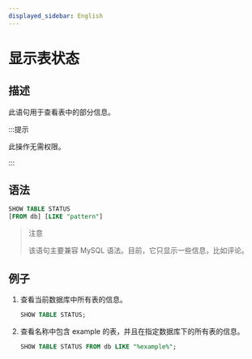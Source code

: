 ```yaml
---
displayed_sidebar: English
---
```


# 显示表状态

## 描述

此语句用于查看表中的部分信息。

:::提示

此操作无需权限。

:::

## 语法

```sql
SHOW TABLE STATUS
[FROM db] [LIKE "pattern"]
```

> 注意
>
> 该语句主要兼容 MySQL 语法。目前，它只显示一些信息，比如评论。

## 例子

1. 查看当前数据库中所有表的信息。

    ```SQL
    SHOW TABLE STATUS;
    ```

2. 查看名称中包含 example 的表，并且在指定数据库下的所有表的信息。

    ```SQL
    SHOW TABLE STATUS FROM db LIKE "%example%";
    ```
